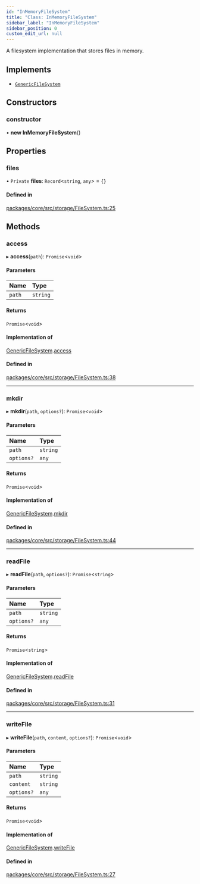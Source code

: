 ```yaml
---
id: "InMemoryFileSystem"
title: "Class: InMemoryFileSystem"
sidebar_label: "InMemoryFileSystem"
sidebar_position: 0
custom_edit_url: null
---
```


A filesystem implementation that stores files in memory.

## Implements

- [`GenericFileSystem`](../interfaces/GenericFileSystem.md)

## Constructors

### constructor

• **new InMemoryFileSystem**()

## Properties

### files

• `Private` **files**: `Record`<`string`, `any`\> = `{}`

#### Defined in

[packages/core/src/storage/FileSystem.ts:25](https://github.com/run-llama/LlamaIndexTS/blob/f0be933/packages/core/src/storage/FileSystem.ts#L25)

## Methods

### access

▸ **access**(`path`): `Promise`<`void`\>

#### Parameters

| Name   | Type     |
| :----- | :------- |
| `path` | `string` |

#### Returns

`Promise`<`void`\>

#### Implementation of

[GenericFileSystem](../interfaces/GenericFileSystem.md).[access](../interfaces/GenericFileSystem.md#access)

#### Defined in

[packages/core/src/storage/FileSystem.ts:38](https://github.com/run-llama/LlamaIndexTS/blob/f0be933/packages/core/src/storage/FileSystem.ts#L38)

---

### mkdir

▸ **mkdir**(`path`, `options?`): `Promise`<`void`\>

#### Parameters

| Name       | Type     |
| :--------- | :------- |
| `path`     | `string` |
| `options?` | `any`    |

#### Returns

`Promise`<`void`\>

#### Implementation of

[GenericFileSystem](../interfaces/GenericFileSystem.md).[mkdir](../interfaces/GenericFileSystem.md#mkdir)

#### Defined in

[packages/core/src/storage/FileSystem.ts:44](https://github.com/run-llama/LlamaIndexTS/blob/f0be933/packages/core/src/storage/FileSystem.ts#L44)

---

### readFile

▸ **readFile**(`path`, `options?`): `Promise`<`string`\>

#### Parameters

| Name       | Type     |
| :--------- | :------- |
| `path`     | `string` |
| `options?` | `any`    |

#### Returns

`Promise`<`string`\>

#### Implementation of

[GenericFileSystem](../interfaces/GenericFileSystem.md).[readFile](../interfaces/GenericFileSystem.md#readfile)

#### Defined in

[packages/core/src/storage/FileSystem.ts:31](https://github.com/run-llama/LlamaIndexTS/blob/f0be933/packages/core/src/storage/FileSystem.ts#L31)

---

### writeFile

▸ **writeFile**(`path`, `content`, `options?`): `Promise`<`void`\>

#### Parameters

| Name       | Type     |
| :--------- | :------- |
| `path`     | `string` |
| `content`  | `string` |
| `options?` | `any`    |

#### Returns

`Promise`<`void`\>

#### Implementation of

[GenericFileSystem](../interfaces/GenericFileSystem.md).[writeFile](../interfaces/GenericFileSystem.md#writefile)

#### Defined in

[packages/core/src/storage/FileSystem.ts:27](https://github.com/run-llama/LlamaIndexTS/blob/f0be933/packages/core/src/storage/FileSystem.ts#L27)
